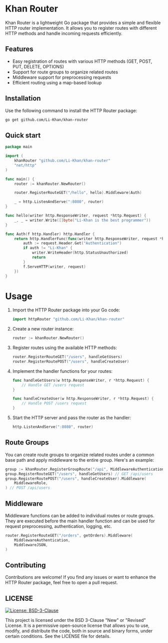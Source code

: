 # Khan Router

Khan Router is a lightweight Go package that provides a simple and flexible HTTP router implementation. It allows you to register routes with different HTTP methods and handle incoming requests efficiently.

## Features

- Easy registration of routes with various HTTP methods (GET, POST, PUT, DELETE, OPTIONS)
- Support for route groups to organize related routes
- Middleware support for preprocessing requests
- Efficient routing using a map-based lookup

## Installation

Use the following command to install the HTTP Router package:

```sh
go get github.com/Li-Khan/khan-router
```

## Quick start

```go
package main

import (
	khanRouter "github.com/Li-Khan/khan-router"
	"net/http"
)

func main() {
	router := khanRouter.NewRouter()

	router.RegisterRouteGET("/hello", hello).Middleware(Auth)

	_ = http.ListenAndServe(":8080", router)
}

func hello(writer http.ResponseWriter, request *http.Request) {
	_, _ = writer.Write([]byte("Li-Khan is the best programmer"))
}

func Auth(f http.Handler) http.Handler {
	return http.HandlerFunc(func(writer http.ResponseWriter, request *http.Request) {
		auth := request.Header.Get("Authentication")
		if auth != "Li-Khan" {
			writer.WriteHeader(http.StatusUnauthorized)
			return
		}
		f.ServeHTTP(writer, request)
	})
}
```

# Usage
1. Import the HTTP Router package into your Go code:

    ```go
    import httpRouter "github.com/Li-Khan/khan-router"
    ```

2. Create a new router instance:
    ```go
    router := khanRouter.NewRouter()
    ```

3. Register routes using the available HTTP methods:

    ```go
    router.RegisterRouteGET("/users", handleGetUsers)
    router.RegisterRoutePOST("/users", handleCreateUser)
    ```

4. Implement the handler functions for your routes:

    ```go
    func handleGetUsers(w http.ResponseWriter, r *http.Request) {
        // Handle GET /users request
    }

    func handleCreateUser(w http.ResponseWriter, r *http.Request) {
        // Handle POST /users request
    }
    ```

5. Start the HTTP server and pass the router as the handler:

    ```go
    http.ListenAndServe(":8080", router)
    ```

## Route Groups

You can create route groups to organize related routes under a common base path and apply middleware to the entire group. Here's an example:

```go
group := khanRouter.RegisterGroupRoute("/api", MiddlewareAuthentication, MiddlewareJSON)
group.RegisterRouteGET("/users", handleGetUsers) // GET /api/users
group.RegisterRoutePOST("/users", handleCreateUser).Middleware(
    MiddlewareRole,
) // POST /api/users
```

## Middleware

Middleware functions can be added to individual routes or route groups. They are executed before the main handler function and can be used for request preprocessing, authentication, logging, etc.

```go
router.RegisterRouteGET("/orders", getOrders).Middleware(
    MiddlewareAuthentication,
    MiddlewareJSON,
)
```

## Contributing

Contributions are welcome! If you find any issues or want to enhance the HTTP Router package, feel free to open a pull request.

## LICENSE
[![License: BSD-3-Clause](https://img.shields.io/badge/License-BSD--3--Clause-blue.svg)](https://opensource.org/licenses/BSD-3-Clause)

This project is licensed under the BSD 3-Clause "New" or "Revised" License. It is a permissive open-source license that allows you to use, modify, and distribute the code, both in source and binary forms, under certain conditions.
See the LICENSE file for details.

